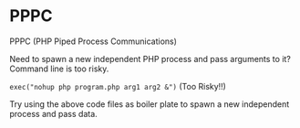 PPPC
====

PPPC (PHP Piped Process Communications)

Need to spawn a new independent PHP process and pass arguments to it? Command line is too risky.

```exec("nohup php program.php arg1 arg2 &")``` (Too Risky!!)

Try using the above code files as boiler plate to spawn a new independent process and pass data.
